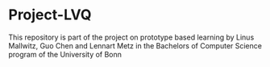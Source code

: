 # Project-LVQ
This repository is part of the project on prototype based learning by Linus Mallwitz, Guo Chen and Lennart Metz in the Bachelors of Computer Science program of the University of Bonn
